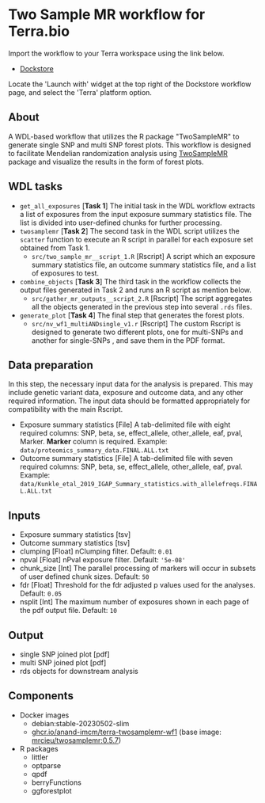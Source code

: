 # Two Sample MR workflow for Terra.bio

Import the workflow to your Terra workspace using the link below.

- [Dockstore](https://dockstore.org/workflows/github.com/anand-imcm/terra-TwoSampleMR-wf1:main?tab=info)

Locate the 'Launch with' widget at the top right of the Dockstore workflow page, and select the 'Terra' platform option. 

## About

A WDL-based workflow that utilizes the R package "TwoSampleMR" to generate single SNP and multi SNP forest plots. This workflow is designed to facilitate Mendelian randomization analysis using [TwoSampleMR](https://mrcieu.github.io/TwoSampleMR/) package and visualize the results in the form of forest plots.

## WDL tasks

- `get_all_exposures` [__Task 1__] The initial task in the WDL workflow extracts a list of exposures from the input exposure summary statistics file. The list is divided into user-defined chunks for further processing.
- `twosamplemr`  [__Task 2__] The second task in the WDL script utilizes the `scatter` function to execute an R script in parallel for each exposure set obtained from Task 1.
  - `src/two_sample_mr__script_1.R` [Rscript] A script which an exposure summary statistics file, an outcome summary statistics file, and a list of exposures to test.
- `combine_objects` [__Task 3__] The third task in the workflow collects the output files generated in Task 2 and runs an R script as mention below.
  - `src/gather_mr_outputs__script_2.R` [Rscript] The script aggregates all the objects generated in the previous step into several `.rds` files.
- `generate_plot` [__Task 4__]  The final step that generates the forest plots.
  - `src/nv_wf1_multiANDsingle_v1.r` [Rscript] The custom Rscript is designed to generate two different plots, one for multi-SNPs and another for single-SNPs , and save them in the PDF format.

## Data preparation

In this step, the necessary input data for the analysis is prepared. This may include genetic variant data, exposure and outcome data, and any other required information. The input data should be formatted appropriately for compatibility with the main Rscript.

- Exposure summary statistics [File] A tab-delimited file with eight required columns: SNP, beta, se, effect_allele, other_allele, eaf, pval, Marker. __Marker__ column is required. Example: `data/proteomics_summary_data.FINAL.ALL.txt`
- Outcome summary statistics [File] A tab-delimited file with seven required columns: SNP, beta, se, effect_allele, other_allele, eaf, pval. Example: `data/Kunkle_etal_2019_IGAP_Summary_statistics.with_allelefreqs.FINAL.ALL.txt`

## Inputs

- Exposure summary statistics [tsv]
- Outcome summary statistics [tsv]
- clumping [Float] nClumping filter. Default: `0.01`
- npval [Float] nPval exposure filter. Default: `'5e-08'`
- chunk_size [Int] The parallel processing of markers will occur in subsets of user defined chunk sizes. Default: `50`
- fdr [Float] Threshold for the fdr adjusted p values used for the analyses. Default: `0.05`
- nsplit [Int] The maximum number of exposures shown in each page of the pdf output file. Default: `10`

## Output

- single SNP joined plot [pdf]
- multi SNP joined plot [pdf]
- rds objects for downstream analysis

## Components

- Docker images
  - debian:stable-20230502-slim
  - [ghcr.io/anand-imcm/terra-twosamplemr-wf1](ghcr.io/anand-imcm/terra-twosamplemr-wf1) (base image: [mrcieu/twosamplemr:0.5.7](https://hub.docker.com/r/mrcieu/twosamplemr))
- R packages
  - littler
  - optparse
  - qpdf
  - berryFunctions
  - ggforestplot
